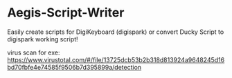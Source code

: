 # Aegis-Script-Writer
Easily create scripts for DigiKeyboard (digispark) or convert Ducky Script to digispark working script!

virus scan for exe: https://www.virustotal.com/#/file/13725dcb53b2b318d813924a9648245d16bd70fbfe4e74585f9506b7d395899a/detection
